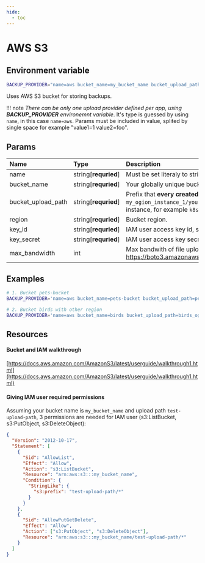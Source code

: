 ```yaml
---
hide:
  - toc
---
```


# AWS S3

## Environment variable

```bash
BACKUP_PROVIDER="name=aws bucket_name=my_bucket_name bucket_upload_path=my_ogion_instance_1 key_id=AKIAU5JB5UQDL8C3K6UP key_secret=nFTXlO7nsPNNUj59tFE21Py9tOO8fwOtHNsr3YwN region=eu-central-1"
```

Uses AWS S3 bucket for storing backups.

!!! note
    _There can be only one upload provider defined per app, using **BACKUP_PROVIDER** environemnt variable_. It's type is guessed by using `name`, in this case `name=aws`. Params must be included in value, splited by single space for example "value1=1 value2=foo".

## Params

| Name               | Type                 | Description                                                                                                                                                                                                                                                                                            | Default |
| :----------------- | :------------------- | :----------------------------------------------------------------------------------------------------------------------------------------------------------------------------------------------------------------------------------------------------------------------------------------------------- | :------ |
| name               | string[**requried**] | Must be set literaly to string `gcs` to use Google Cloud Storage.                                                                                                                                                                                                                                      | -       |
| bucket_name        | string[**requried**] | Your globally unique bucket name.                                                                                                                                                                                                                                                                      | -       |
| bucket_upload_path | string[**requried**] | Prefix that **every created backup** will have, for example if it is equal to `my_ogion_instance_1`, paths to backups will look like `my_ogion_instance_1/your_backup_target_eg_postgresql/file123.zip`. Usually this should be something unique for this ogion instance, for example `k8s_foo_ogion`. | -       |
| region             | string[**requried**] | Bucket region.                                                                                                                                                                                                                                                                                         | -       |
| key_id             | string[**requried**] | IAM user access key id, see _Resources_ below.                                                                                                                                                                                                                                                         | -       |
| key_secret         | string[**requried**] | IAM user access key secret, see _Resources_ below.                                                                                                                                                                                                                                                     | -       |
| max_bandwidth      | int                  | Max bandwith of file upload that is passed to aws sdk transfer config, see their docs: https://boto3.amazonaws.com/v1/documentation/api/latest/reference/customizations/s3.html#boto3.s3.transfer.TransferConfig.                                                                                      | null    |

## Examples

```bash
# 1. Bucket pets-bucket
BACKUP_PROVIDER='name=aws bucket_name=pets-bucket bucket_upload_path=pets_ogion key_id=AKIAU5JB5UQDL8C3K6UP key_secret=nFTXlO7nsPNNUj59tFE21Py9tOO8fwOtHNsr3YwN region=eu-central-1'

# 2. Bucket birds with other region
BACKUP_PROVIDER='name=aws bucket_name=birds bucket_upload_path=birds_ogion key_id=AKIAU5JB5UQDL8C3K6UP key_secret=nFTXlO7nsPNNUj59tFE21Py9tOO8fwOtHNsr3YwN region=us-east-1'
```

## Resources

#### Bucket and IAM walkthrough

[https://docs.aws.amazon.com/AmazonS3/latest/userguide/walkthrough1.html](https://docs.aws.amazon.com/AmazonS3/latest/userguide/walkthrough1.html)

#### Giving IAM user required permissions

Assuming your bucket name is `my_bucket_name` and upload path `test-upload-path`, 3 permissions are needed for IAM user (s3:ListBucket, s3:PutObject, s3:DeleteObject):

```json
{
  "Version": "2012-10-17",
  "Statement": [
    {
      "Sid": "AllowList",
      "Effect": "Allow",
      "Action": "s3:ListBucket",
      "Resource": "arn:aws:s3:::my_bucket_name",
      "Condition": {
        "StringLike": {
          "s3:prefix": "test-upload-path/*"
        }
      }
    },
    {
      "Sid": "AllowPutGetDelete",
      "Effect": "Allow",
      "Action": ["s3:PutObject", "s3:DeleteObject"],
      "Resource": "arn:aws:s3:::my_bucket_name/test-upload-path/*"
    }
  ]
}
```

<br>
<br>
